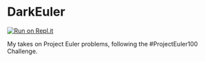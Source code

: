 # DarkEuler
[![Run on Repl.it](https://repl.it/badge/github/Alahoz/DarkEuler)](https://repl.it/github/Alahoz/DarkEuler)

My takes on Project Euler problems, following the #ProjectEuler100 Challenge. 
